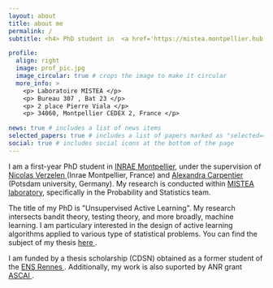 ```yaml
---
layout: about
title: about me
permalink: /
subtitle: <h4> PhD student in  <a href='https://mistea.montpellier.hub.inrae.fr/'> MISTEA laboratory</a>, <a href='https://www.inrae.fr/centres/occitanie-montpellier'>INRAE</a>,  </h2>

profile:
  align: right
  image: prof_pic.jpg
  image_circular: true # crops the image to make it circular
  more_info: >
    <p> Laboratoire MISTEA </p>
    <p> Bureau 307 , Bat 23 </p>
    <p> 2 place Pierre Viala </p>
    <p> 34060, Montpellier CEDEX 2, France </p>

news: true # includes a list of news items
selected_papers: true # includes a list of papers marked as "selected={true}"
social: true # includes social icons at the bottom of the page
---
```


I am a first-year PhD student in <a href='https://www.inrae.fr/centres/occitanie-montpellier'>INRAE Montpellier</a>, under the supervision of <a href='https://verzelen.montpellier.inrae.fr/'> Nicolas Verzelen </a> (Inrae Montpellier, France) and <a href='https://sites.google.com/site/alexandracarpentierresearch/'> Alexandra Carpentier </a> (Potsdam university, Germany). My research is conducted within <a href='https://mistea.montpellier.hub.inrae.fr/'> MISTEA laboratory</a>, specifically in the Probability and Statistics team.

The title of my PhD is "Unsupervised Active Learning". My research intersects bandit theory, testing theory, and more broadly, machine learning.  I am particulary interested in the design of active learning algorithms applied to various type of statistical problems. You can find the subject of my thesis  <a href='https://theses.fr/s372674'> here </a>.

I am funded by a thesis scholarship (CDSN) obtained as a former student of the <a href='https://www.ens-rennes.fr/'> ENS Rennes </a>.  Additionally, my work is also suported by ANR grant <a href='https://sites.google.com/view/prci-ascai/accueil'> ASCAI </a>.

